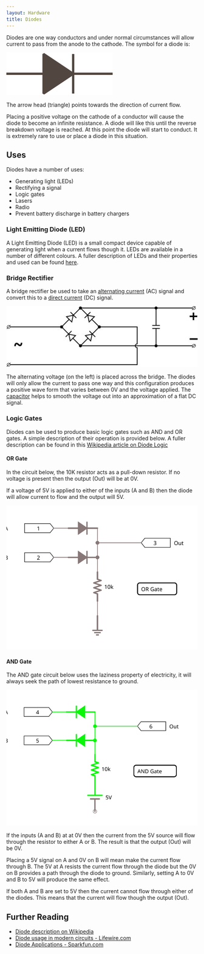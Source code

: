 ```yaml
---
layout: Hardware
title: Diodes
---
```


Diodes are one way conductors and under normal circumstances will allow current to pass from the anode to the cathode.  The symbol for a diode is:

![Diode Circuit Symbol](/Common_Files/Diode.svg)

The arrow head (triangle) points towards the direction of current flow.

Placing a positive voltage on the cathode of a conductor will cause the diode to become an infinite resistance.  A diode will like this until the reverse breakdown voltage is reached.  At this point the diode will start to conduct.  It is extremely rare to use or place a diode in this situation.

## Uses

Diodes have a number of uses:

* Generating light (LEDs)
* Rectifying a signal
* Logic gates
* Lasers
* Radio
* Prevent battery discharge in battery chargers

### Light Emitting Diode (LED)

A Light Emitting Diode (LED) is a small compact device capable of generating light when a current flows though it.  LEDs are available in a number of different colours.  A fuller description of LEDs and their properties and used can be found [here](../LEDs).

### Bridge Rectifier

A bridge rectifier be used to take an [alternating current](https://en.wikipedia.org/wiki/AC_power) (AC) signal and convert this to a [direct current](https://simple.wikipedia.org/wiki/Direct_current) (DC) signal.  

![Bridge Rectifier](DiodeBridgeRectifier.jpg)

The alternating voltage (on the left) is placed across the bridge.  The diodes will only allow the current to pass one way and this configuration produces a positive wave form that varies between 0V and the voltage applied.  The [capacitor](../Capacitors/) helps to smooth the voltage out into an approximation of a flat DC signal.

### Logic Gates

Diodes can be used to produce basic logic gates such as AND and OR gates.  A simple description of their operation is provided below.  A fuller description can be found in this [Wikipedia article on Diode Logic](https://en.wikipedia.org/wiki/Diode_logic)

#### OR Gate

In the circuit below, the 10K resistor acts as a pull-down resistor.  If no voltage is present then the output (Out) will be at 0V.

If a voltage of 5V is applied to either of the inputs (A and B) then the diode will allow current to flow and the output will 5V.

![OR Gate](OR_Gate.svg)

#### AND Gate

The AND gate circuit below uses the laziness property of electricity, it will always seek the path of lowest resistance to ground.

![AND Gate](AND_Gate.svg)

If the inputs (A and B) at at 0V then the current from the 5V source will flow through the resistor to either A or B.  The result is that the output (Out) will be 0V.

Placing a 5V signal on A and 0V on B will mean make the current flow through B.  The 5V at A resists the current flow through the diode but the 0V on B provides a path through the diode to ground.  Similarly, setting A to 0V and B to 5V will produce the same effect.

If both A and B are set to 5V then the current cannot flow through either of the diodes.  This means that the current will flow though the output (Out).

## Further Reading

* [Diode description on Wikipedia](https://en.wikipedia.org/wiki/Diode)
* [Diode usage in modern circuits - Lifewire.com](https://www.lifewire.com/applications-of-diodes-818815)
* [Diode Applications - Sparkfun.com](https://learn.sparkfun.com/tutorials/diodes/diode-applications)